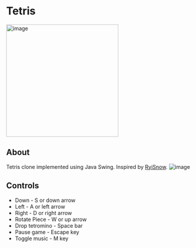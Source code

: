 # Tetris
<img width="300" alt="image" src="https://github.com/user-attachments/assets/744fedab-b45a-4cee-995c-3bb159ad4a6e"/>

## About
Tetris clone implemented using Java Swing. Inspired by [RyiSnow]([url](https://www.youtube.com/@RyiSnow)).
![image](https://github.com/user-attachments/assets/5eb6ce0f-2224-4b29-be17-e2c72b2c71b8)


## Controls
- Down - S or down arrow
- Left - A or left arrow
- Right - D or right arrow
- Rotate Piece - W or up arrow
- Drop tetromino - Space bar
- Pause game - Escape key
- Toggle music - M key

